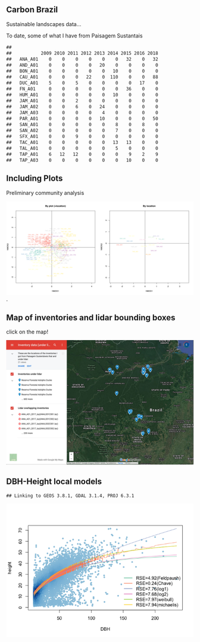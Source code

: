 ## Carbon Brazil

Sustainable landscapes data…

To date, some of what I have from Paisagem Sustantais

    ##          
    ##           2009 2010 2011 2012 2013 2014 2015 2016 2018
    ##   ANA_A01    0    0    0    0    0    0   32    0   32
    ##   AND_A01    0    0    0    0   20    0    0    0    0
    ##   BON_A01    0    0    0    0    0   10    0    0    0
    ##   CAU_A01    0    0    0   22    0  110    0    0   88
    ##   DUC_A01    5    0    5    0    0    0    0   17    0
    ##   FN_A01     0    0    0    0    0    0   36    0    0
    ##   HUM_A01    0    0    0    0    0   10    0    0    0
    ##   JAM_A01    0    0    2    0    0    0    0    0    0
    ##   JAM_A02    0    0    6    0   24    0    0    0    0
    ##   JAM_A03    0    0    0    0    4    0    0    0    0
    ##   PAR_A01    0    0    0    0   10    0    0    0   50
    ##   SAN_A01    0    0    0    0    0    8    0    8    0
    ##   SAN_A02    0    0    0    0    0    7    0    0    0
    ##   SFX_A01    0    0    9    0    0    0    0    0    0
    ##   TAC_A01    0    0    0    0    0   13   13    0    0
    ##   TAL_A01    0    0    0    0    0    5    0    0    0
    ##   TAP_A01    6   12   12    0    0    0    9    2    9
    ##   TAP_A03    0    0    0    0    0    0   10    0    0

## Including Plots

Preliminary community analysis

<img src="carbonlidar_files/figure-markdown_github/00_ndms1_PS.svg" style="width:50.0%" alt="NDMS by location" /><img src="carbonlidar_files/figure-markdown_github/00_ndms2_PS.svg" style="width:50.0%" alt="NDMS by plot (+location)" />.

## Map of inventories and lidar bounding boxes

click on the map!

[<img src="carbonlidar_files/figure-markdown_github/gmapscreenshot.jpg">](https://www.google.com/maps/d/u/0/edit?mid=1B8fDAx8gQiWn6hD3BzQkBcjWoqBajU1E&usp=sharing)


## DBH-Height local models

    ## Linking to GEOS 3.8.1, GDAL 3.1.4, PROJ 6.3.1

![](carbonlidar_files/figure-markdown_github/unnamed-chunk-2-1.png)
